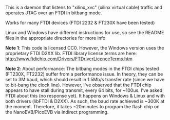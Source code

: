 This is a daemon that listens to "xilinx_xvc" (xilinx virtual cable) traffic and 
operates JTAG over an FTDI in bitbang mode.

Works for many FTDI devices (FTDI 2232 & FT230X have been tested)

Linux and Windows have different instructions for use, so see the README files in the appropriate directories for more info

**Note 1**: This code is licensed CC0. However, the Windows version uses the proprietary FTDI D2XX lib.
FTDI library license terms are here: http://www.ftdichip.com/Drivers/FTDriverLicenceTerms.htm

**Note 2**: About performance: The bitbang modes in the FTDI chips tested (FT230X, FT2232) suffer from a performance issue.
In theory, they can be set to 3M baud, which should result in 1.5Mb/s transfer rate (since we have to bit-bang the clock line).
However, I've observed that the FTDI chip appears to have stall during transmit, every 64 bits, for ~100us. I've asked
FTDI about this (no response yet). It happens on Windows & Linux and with both drivers (libFTDI & D2XX). As such, the 
baud rate achieved is ~300K at the moment. Therefore, it takes ~20minutes to program the flash chip on the NanoEVB/PicoEVB
via indirect programming.

